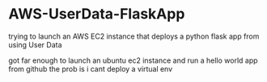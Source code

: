 # AWS-UserData-FlaskApp
trying to launch an AWS EC2 instance that deploys a python flask app from using User Data


got far enough to launch an ubuntu ec2 instance and run a hello world app from github
the prob is i cant deploy a virtual env 